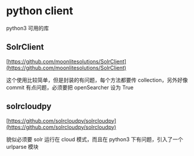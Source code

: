 # python client

python3 可用的库

## SolrClient

[https://github.com/moonlitesolutions/SolrClient](https://github.com/moonlitesolutions/SolrClient)

这个使用比较简单，但是封装的有问题，每个方法都要传 collection，另外好像 commit 有点问题，必须要把 openSearcher 设为 True

## solrcloudpy

[https://github.com/solrcloudpy/solrcloudpy](https://github.com/solrcloudpy/solrcloudpy)

貌似必须要 solr 运行在 cloud 模式，而且在 python3 下有问题，引入了一个 urlparse 模块